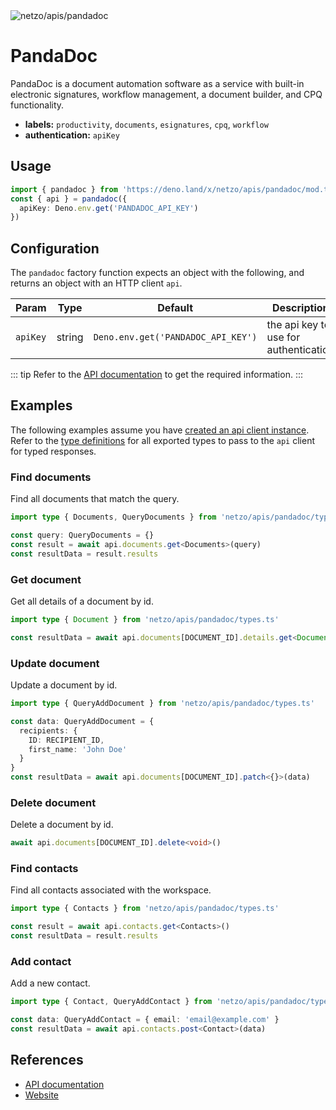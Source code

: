 <img src="https://raw.githubusercontent.com/netzo/netzo/main/assets/apis/pandadoc.svg" alt="netzo/apis/pandadoc" class="mb-5 w-75px">

# PandaDoc

PandaDoc is a document automation software as a service with built-in electronic signatures, workflow management, a document builder, and CPQ functionality.

- **labels:** `productivity`, `documents`, `esignatures`, `cpq`, `workflow`
- **authentication:** `apiKey`

## Usage

```ts
import { pandadoc } from 'https://deno.land/x/netzo/apis/pandadoc/mod.ts'
const { api } = pandadoc({
  apiKey: Deno.env.get('PANDADOC_API_KEY')
})
```

## Configuration

The `pandadoc` factory function expects an object with the following, and returns an object with an HTTP client `api`.

| Param    | Type   | Default                            | Description                           |
|----------|--------|------------------------------------|---------------------------------------|
| `apiKey` | string | `Deno.env.get('PANDADOC_API_KEY')` | the api key to use for authentication |


::: tip Refer to the [API documentation](https://developers.pandadoc.com/reference/) to get the required information.
:::

## Examples

The following examples assume you have [created an api client instance](#usage). Refer to the [type definitions](https://deno.land/x/netzo/apis/pandadoc/types.ts) for all exported types to pass to the `api` client for typed responses.

### Find documents

Find all documents that match the query.

```ts
import type { Documents, QueryDocuments } from 'netzo/apis/pandadoc/types.ts'

const query: QueryDocuments = {}
const result = await api.documents.get<Documents>(query)
const resultData = result.results
```

### Get document

Get all details of a document by id.

```ts
import type { Document } from 'netzo/apis/pandadoc/types.ts'

const resultData = await api.documents[DOCUMENT_ID].details.get<Document>()
```

### Update document

Update a document by id.

```ts
import type { QueryAddDocument } from 'netzo/apis/pandadoc/types.ts'

const data: QueryAddDocument = {
  recipients: {
    ID: RECIPIENT_ID,
    first_name: 'John Doe'
  }
}
const resultData = await api.documents[DOCUMENT_ID].patch<{}>(data)
```

### Delete document

Delete a document by id.

```ts
await api.documents[DOCUMENT_ID].delete<void>()
```

### Find contacts

Find all contacts associated with the workspace.

```ts
import type { Contacts } from 'netzo/apis/pandadoc/types.ts'

const result = await api.contacts.get<Contacts>()
const resultData = result.results
```

### Add contact

Add a new contact.

```ts
import type { Contact, QueryAddContact } from 'netzo/apis/pandadoc/types.ts'

const data: QueryAddContact = { email: 'email@example.com' }
const resultData = await api.contacts.post<Contact>(data)
```

## References

- [API documentation](https://developers.pandadoc.com/reference/)
- [Website](https://www.pandadoc.com/)
